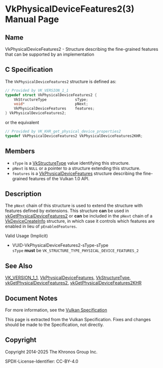 # VkPhysicalDeviceFeatures2(3) Manual Page

## Name

VkPhysicalDeviceFeatures2 - Structure describing the fine-grained features that can be supported by an implementation



## [](#_c_specification)C Specification

The `VkPhysicalDeviceFeatures2` structure is defined as:

```c++
// Provided by VK_VERSION_1_1
typedef struct VkPhysicalDeviceFeatures2 {
    VkStructureType             sType;
    void*                       pNext;
    VkPhysicalDeviceFeatures    features;
} VkPhysicalDeviceFeatures2;
```

or the equivalent

```c++
// Provided by VK_KHR_get_physical_device_properties2
typedef VkPhysicalDeviceFeatures2 VkPhysicalDeviceFeatures2KHR;
```

## [](#_members)Members

- `sType` is a [VkStructureType](https://registry.khronos.org/vulkan/specs/latest/man/html/VkStructureType.html) value identifying this structure.
- `pNext` is `NULL` or a pointer to a structure extending this structure.
- `features` is a [VkPhysicalDeviceFeatures](https://registry.khronos.org/vulkan/specs/latest/man/html/VkPhysicalDeviceFeatures.html) structure describing the fine-grained features of the Vulkan 1.0 API.

## [](#_description)Description

The `pNext` chain of this structure is used to extend the structure with features defined by extensions. This structure **can** be used in [vkGetPhysicalDeviceFeatures2](https://registry.khronos.org/vulkan/specs/latest/man/html/vkGetPhysicalDeviceFeatures2.html) or **can** be included in the `pNext` chain of a [VkDeviceCreateInfo](https://registry.khronos.org/vulkan/specs/latest/man/html/VkDeviceCreateInfo.html) structure, in which case it controls which features are enabled in lieu of `pEnabledFeatures`.

Valid Usage (Implicit)

- [](#VUID-VkPhysicalDeviceFeatures2-sType-sType)VUID-VkPhysicalDeviceFeatures2-sType-sType  
  `sType` **must** be `VK_STRUCTURE_TYPE_PHYSICAL_DEVICE_FEATURES_2`

## [](#_see_also)See Also

[VK\_VERSION\_1\_1](https://registry.khronos.org/vulkan/specs/latest/man/html/VK_VERSION_1_1.html), [VkPhysicalDeviceFeatures](https://registry.khronos.org/vulkan/specs/latest/man/html/VkPhysicalDeviceFeatures.html), [VkStructureType](https://registry.khronos.org/vulkan/specs/latest/man/html/VkStructureType.html), [vkGetPhysicalDeviceFeatures2](https://registry.khronos.org/vulkan/specs/latest/man/html/vkGetPhysicalDeviceFeatures2.html), [vkGetPhysicalDeviceFeatures2KHR](https://registry.khronos.org/vulkan/specs/latest/man/html/vkGetPhysicalDeviceFeatures2KHR.html)

## [](#_document_notes)Document Notes

For more information, see the [Vulkan Specification](https://registry.khronos.org/vulkan/specs/latest/html/vkspec.html#VkPhysicalDeviceFeatures2)

This page is extracted from the Vulkan Specification. Fixes and changes should be made to the Specification, not directly.

## [](#_copyright)Copyright

Copyright 2014-2025 The Khronos Group Inc.

SPDX-License-Identifier: CC-BY-4.0